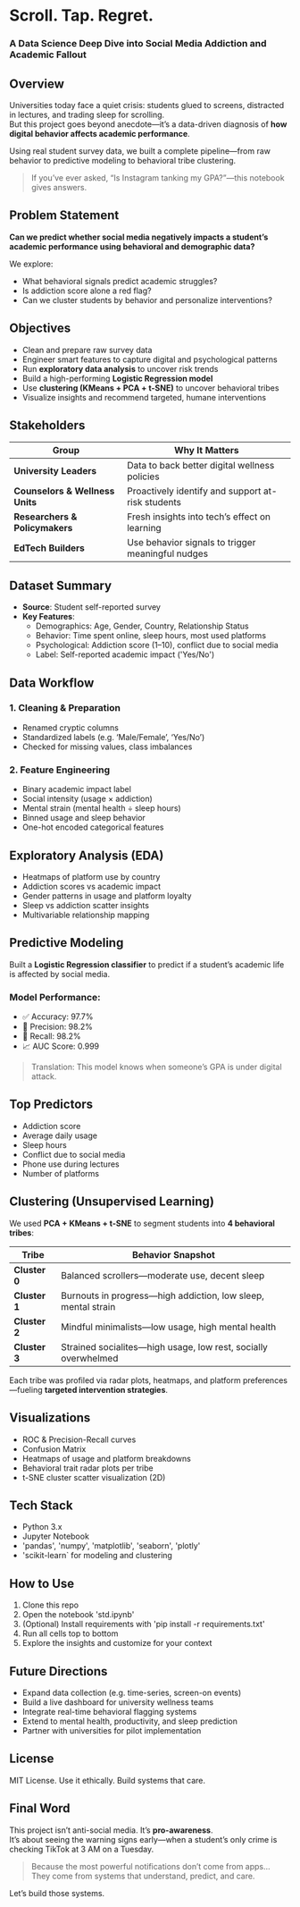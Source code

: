 # Scroll. Tap. Regret.

### A Data Science Deep Dive into Social Media Addiction and Academic Fallout

## Overview

Universities today face a quiet crisis: students glued to screens, distracted in lectures, and trading sleep for scrolling.  
But this project goes beyond anecdote—it’s a data-driven diagnosis of **how digital behavior affects academic performance**.

Using real student survey data, we built a complete pipeline—from raw behavior to predictive modeling to behavioral tribe clustering.  
> If you’ve ever asked, “Is Instagram tanking my GPA?”—this notebook gives answers.

## Problem Statement

**Can we predict whether social media negatively impacts a student’s academic performance using behavioral and demographic data?**

We explore:

- What behavioral signals predict academic struggles?
- Is addiction score alone a red flag?
- Can we cluster students by behavior and personalize interventions?

## Objectives

- Clean and prepare raw survey data
- Engineer smart features to capture digital and psychological patterns
- Run **exploratory data analysis** to uncover risk trends
- Build a high-performing **Logistic Regression model**
- Use **clustering (KMeans + PCA + t-SNE)** to uncover behavioral tribes
- Visualize insights and recommend targeted, humane interventions

## Stakeholders

| Group | Why It Matters |
|-------|----------------|
| **University Leaders** | Data to back better digital wellness policies |
| **Counselors & Wellness Units** | Proactively identify and support at-risk students |
| **Researchers & Policymakers** | Fresh insights into tech’s effect on learning |
| **EdTech Builders** | Use behavior signals to trigger meaningful nudges |

## Dataset Summary

- **Source**: Student self-reported survey
- **Key Features**:
  - Demographics: Age, Gender, Country, Relationship Status
  - Behavior: Time spent online, sleep hours, most used platforms
  - Psychological: Addiction score (1–10), conflict due to social media
  - Label: Self-reported academic impact ('Yes/No')

## Data Workflow

### 1. Cleaning & Preparation
- Renamed cryptic columns
- Standardized labels (e.g. ‘Male/Female’, ‘Yes/No’)
- Checked for missing values, class imbalances

### 2. Feature Engineering
- Binary academic impact label
- Social intensity (usage × addiction)
- Mental strain (mental health ÷ sleep hours)
- Binned usage and sleep behavior
- One-hot encoded categorical features

## Exploratory Analysis (EDA)

- Heatmaps of platform use by country
- Addiction scores vs academic impact
- Gender patterns in usage and platform loyalty
- Sleep vs addiction scatter insights
- Multivariable relationship mapping

## Predictive Modeling

Built a **Logistic Regression classifier** to predict if a student’s academic life is affected by social media.

### Model Performance:

- ✅ Accuracy: 97.7%
- 🎯 Precision: 98.2%
- 🔁 Recall: 98.2%
- 📈 AUC Score: 0.999

> Translation: This model knows when someone’s GPA is under digital attack.

## Top Predictors

- Addiction score
- Average daily usage
- Sleep hours
- Conflict due to social media
- Phone use during lectures
- Number of platforms

## Clustering (Unsupervised Learning)

We used **PCA + KMeans + t-SNE** to segment students into **4 behavioral tribes**:

| Tribe | Behavior Snapshot |
|-------|-------------------|
| **Cluster 0** | Balanced scrollers—moderate use, decent sleep |
| **Cluster 1** | Burnouts in progress—high addiction, low sleep, mental strain |
| **Cluster 2** | Mindful minimalists—low usage, high mental health |
| **Cluster 3** | Strained socialites—high usage, low rest, socially overwhelmed |

Each tribe was profiled via radar plots, heatmaps, and platform preferences—fueling **targeted intervention strategies**.

## Visualizations

- ROC & Precision-Recall curves
- Confusion Matrix
- Heatmaps of usage and platform breakdowns
- Behavioral trait radar plots per tribe
- t-SNE cluster scatter visualization (2D)

## Tech Stack

- Python 3.x
- Jupyter Notebook
- 'pandas', 'numpy', 'matplotlib', 'seaborn', 'plotly'
- 'scikit-learn` for modeling and clustering

## How to Use

1. Clone this repo
2. Open the notebook 'std.ipynb'
3. (Optional) Install requirements with 'pip install -r requirements.txt'
4. Run all cells top to bottom
5. Explore the insights and customize for your context

## Future Directions

- Expand data collection (e.g. time-series, screen-on events)
- Build a live dashboard for university wellness teams
- Integrate real-time behavioral flagging systems
- Extend to mental health, productivity, and sleep prediction
- Partner with universities for pilot implementation

## License

MIT License. Use it ethically. Build systems that care.

## Final Word

This project isn’t anti-social media. It’s **pro-awareness**.  
It’s about seeing the warning signs early—when a student’s only crime is checking TikTok at 3 AM on a Tuesday.

> Because the most powerful notifications don’t come from apps…  
> They come from systems that understand, predict, and care.

Let’s build those systems.

